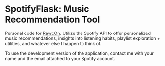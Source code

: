 # SpotifyFlask: Music Recommendation Tool

Personal code for [RawcOn](https://rawcon.rawcsav.com/). 
Utilize the Spotify API to offer personalized music recommendations, insights into listening habits, playlist exploration + utilities, and whatever else I happen to think of.

To use the development version of the application, contact me with your name and the email attached to your Spotify account.

